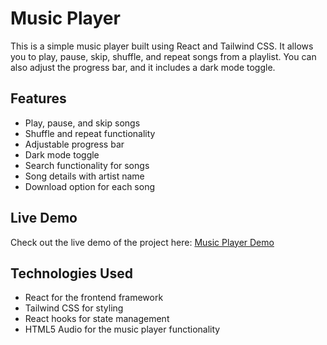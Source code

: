 # Music Player

This is a simple music player built using React and Tailwind CSS. It allows you to play, pause, skip, shuffle, and repeat songs from a playlist. You can also adjust the progress bar, and it includes a dark mode toggle.

## Features
- Play, pause, and skip songs
- Shuffle and repeat functionality
- Adjustable progress bar
- Dark mode toggle
- Search functionality for songs
- Song details with artist name
- Download option for each song

## Live Demo
Check out the live demo of the project here: [Music Player Demo](https://music-player-31tec1fd7-aakashs-projects-3057c538.vercel.app/)

## Technologies Used
- React for the frontend framework
- Tailwind CSS for styling
- React hooks for state management
- HTML5 Audio for the music player functionality

